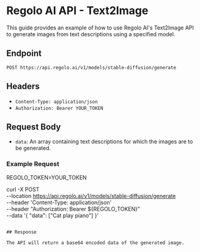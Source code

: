 # Regolo AI API - Text2Image

This guide provides an example of how to use Regolo AI's Text2Image API to generate images from text descriptions using a specified model.

## Endpoint

```
POST https://api.regolo.ai/v1/models/stable-diffusion/generate
```

## Headers

- `Content-Type: application/json`
- `Authorization: Bearer YOUR_TOKEN`

## Request Body

- `data`: An array containing text descriptions for which the images are to be generated.

### Example Request


REGOLO_TOKEN=YOUR_TOKEN

curl -X POST \
     --location https://api.regolo.ai/v1/models/stable-diffusion/generate  \
     --header 'Content-Type: application/json' \
     --header "Authorization: Bearer ${REGOLO_TOKEN}" \
     --data   '{ "data": ["Cat play piano"] }'
```

## Response

The API will return a base64 encoded data of the generated image.
